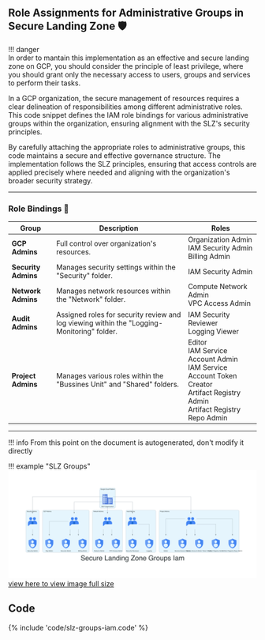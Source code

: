 ## Role Assignments for Administrative Groups in Secure Landing Zone 🛡️
!!! danger    
          In order to mantain this implementation as an effective and secure landing zone on GCP, you should consider the principle of least privilege,
          where you should grant only the necessary access to users, groups and services to perform their tasks.

In a GCP organization, the secure management of resources requires a clear delineation of responsibilities among different administrative roles. This code snippet defines the IAM role bindings for various administrative groups within the organization, ensuring alignment with the SLZ's security principles.

By carefully attaching the appropriate roles to administrative groups, this code maintains a secure and effective governance structure. The implementation follows the SLZ principles, ensuring that access controls are applied precisely where needed and aligning with the organization's broader security strategy.

---

### Role Bindings 🔄

| Group           | Description                          | Roles |
| --------------- | ------------------------------------ | ----- |
| **GCP Admins**  | Full control over organization's resources. |  Organization Admin <br>  IAM Security Admin <br>  Billing Admin |
| **Security Admins** | Manages security settings within the "Security" folder. |  IAM Security Admin |
| **Network Admins** | Manages network resources within the "Network" folder. |  Compute Network Admin <br>  VPC Access Admin |
| **Audit Admins** | Assigned roles for security review and log viewing within the "Logging-Monitoring" folder. |  IAM Security Reviewer <br>  Logging Viewer |
| **Project Admins** | Manages various roles within the "Bussines Unit" and "Shared" folders. |  Editor <br>  IAM Service Account Admin <br>  IAM Service Account Token Creator <br>  Artifact Registry Admin <br>  Artifact Registry Repo Admin |

---
!!! info
    From this point on the document is autogenerated, don't modify it directly

!!! example "SLZ Groups"
    ![image info](./img/slz-groups-iam.png)
    [view here to view image full size](./img/slz-groups-iam.png)
## Code

{% include 'code/slz-groups-iam.code' %}
